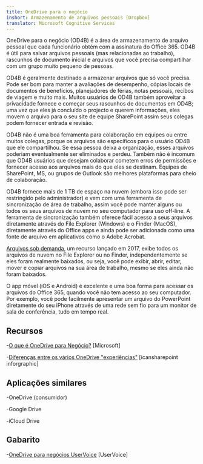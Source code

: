 ```yaml
---
title: OneDrive para o negócio
inshort: Armazenamento de arquivos pessoais [Dropbox]
translator: Microsoft Cognitive Services
---
```



OneDrive para o negócio (OD4B) é a área de armazenamento de arquivo pessoal que cada funcionário obtém com a assinatura do Office 365. OD4B é útil para salvar arquivos pessoais (mas relacionadas ao trabalho), rascunhos de documento inicial e arquivos que você precisa compartilhar com um grupo muito pequeno de pessoas.

OD4B é geralmente destinado a armazenar arquivos que só você precisa. Pode ser bom para manter a avaliações de desempenho, cópias locais de documentos de benefícios, planejadores de férias, notas pessoais, recibos de viagem e muito mais. Muitos usuários de OD4B também aproveitar a privacidade fornece e começar seus rascunhos de documentos em OD4B; uma vez que eles já concluído o projecto e querem informações, eles movem o arquivo para o seu site de equipe SharePoint assim seus colegas podem fornecer entrada e revisão.

OD4B não é uma boa ferramenta para colaboração em equipes ou entre muitos colegas, porque os arquivos são específicos para o usuário OD4B que ele compartilhou. Se essa pessoa deixa a organização, esses arquivos poderiam eventualmente ser eliminados e perdeu. Também não é incomum que OD4B usuários que desejam colaborar cometem erros de permissões e fornecer acesso aos arquivos mais do que eles se destinam. Equipes de SharePoint, MS, ou grupos de Outlook são melhores plataformas para cheio de colaboração.

OD4B fornece mais de 1 TB de espaço na nuvem (embora isso pode ser restringido pelo administrador) e vem com uma ferramenta de sincronização de área de trabalho, assim você pode manter alguns ou todos os seus arquivos de nuvem no seu computador para uso off-line. A ferramenta de sincronização também oferece fácil acesso a seus arquivos diretamente através do File Explorer (Windows) e o Finder (MacOS), diretamente através do Office apps e ainda pode ser adicionada como uma fonte de arquivo em aplicativos como o Adobe Acrobat. 

[Arquivos sob demanda](https://blogs.office.com/en-us/2017/05/11/introducing-onedrive-files-on-demand-and-additional-features-making-it-easier-to-access-and-share-files/), um recurso lançado em 2017, exibe todos os arquivos de nuvem no File Explorer ou no Finder, independentemente se eles foram realmente baixados, ou seja, você pode exibir, abrir, editar, mover e copiar arquivos na sua área de trabalho, mesmo se eles ainda não foram baixados.

O app móvel (iOS e Android) é excelente e uma boa forma para acessar os arquivos do Office 365, quando você não tem acesso ao seu computador. Por exemplo, você pode facilmente apresentar um arquivo do PowerPoint diretamente do seu iPhone através de uma rede sem fio para um monitor de sala de conferência, tudo em tempo real.

Recursos
---------

-[O que é OneDrive para
    Negócio?](https://support.office.com/en-us/article/What-is-OneDrive-for-Business-187f90af-056f-47c0-9656-cc0ddca7fdc2)
    \[Microsoft\]

-[Diferenças entre os vários OneDrive
    "experiências"](http://icsh.pt/OneDriveTree) \[icansharepoint
    inforgraphic\]

Aplicações similares
--------------------

-OneDrive (consumidor)

-Google Drive

-iCloud Drive

Gabarito
---------

-[OneDrive para negócios UserVoice](https://onedrive.uservoice.com/forums/262982-onedrive/category/86090-onedrive-for-business)
    \[UserVoice\]


